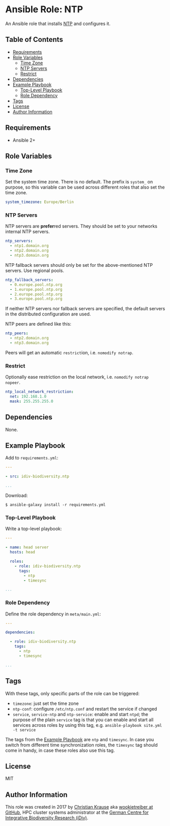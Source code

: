 Ansible Role: NTP
=================

An Ansible role that installs [NTP][ntp] and configures it.


Table of Contents
-----------------

<!-- toc -->

- [Requirements](#requirements)
- [Role Variables](#role-variables)
  * [Time Zone](#time-zone)
  * [NTP Servers](#ntp-servers)
  * [Restrict](#restrict)
- [Dependencies](#dependencies)
- [Example Playbook](#example-playbook)
  * [Top-Level Playbook](#top-level-playbook)
  * [Role Dependency](#role-dependency)
- [Tags](#tags)
- [License](#license)
- [Author Information](#author-information)

<!-- tocstop -->


Requirements
------------

- Ansible 2+


Role Variables
--------------

### Time Zone

Set the system time zone. There is no default. The prefix is `system_` on
purpose, so this variable can be used across different roles that also set the
time zone.

```yml
system_timezone: Europe/Berlin
```

### NTP Servers

NTP servers are **prefer**red servers. They should be set to your networks
internal NTP servers.

```yml
ntp_servers:
  - ntp1.domain.org
  - ntp2.domain.org
  - ntp3.domain.org
```

NTP fallback servers should only be set for the above-mentioned NTP servers.
Use regional pools.

```yml
ntp_fallback_servers:
  - 0.europe.pool.ntp.org
  - 1.europe.pool.ntp.org
  - 2.europe.pool.ntp.org
  - 3.europe.pool.ntp.org
```

If neither NTP servers nor fallback servers are specified, the default servers
in the distributed configuration are used.

NTP peers are defined like this:

```yml
ntp_peers:
  - ntp2.domain.org
  - ntp3.domain.org
```

Peers will get an automatic `restrict`ion, i.e. `nomodify notrap`.

### Restrict

Optionally ease restriction on the local network, i.e. `nomodify notrap
nopeer`.

```yml
ntp_local_network_restriction:
  net: 192.168.1.0
  mask: 255.255.255.0
```


Dependencies
------------

None.


Example Playbook
----------------

Add to `requirements.yml`:

```yml
---

- src: idiv-biodiversity.ntp

...
```

Download:

```console
$ ansible-galaxy install -r requirements.yml
```

### Top-Level Playbook

Write a top-level playbook:

```yml
---

- name: head server
  hosts: head

  roles:
    - role: idiv-biodiversity.ntp
      tags:
        - ntp
        - timesync

...
```

### Role Dependency

Define the role dependency in `meta/main.yml`:

```yml
---

dependencies:

  - role: idiv-biodiversity.ntp
    tags:
      - ntp
      - timesync

...
```


Tags
----

With these tags, only specific parts of the role can be triggered:

- `timezone`: just set the time zone
- `ntp-conf`: configure `/etc/ntp.conf` and restart the service if changed
- `service`, `service-ntp` and `ntp-service`: enable and start `ntpd`; the
  purpose of the plain `service` tag is that you can enable and start all
  services across roles by using this tag, e.g. `ansible-playbook site.yml -t
  service`

The tags from the [Example Playbook](#example-playbook) are `ntp` and
`timesync`. In case you switch from different time synchronization roles, the
`timesync` tag should come in handy, in case these roles also use this tag.


License
-------

MIT


Author Information
------------------

This role was created in 2017 by [Christian Krause][author] aka [wookietreiber
at GitHub][wookietreiber], HPC cluster systems administrator at the [German
Centre for Integrative Biodiversity Research (iDiv)][idiv].


[author]: https://www.idiv.de/en/groups_and_people/employees/details/61.html
[idiv]: https://www.idiv.de/
[wookietreiber]: https://github.com/wookietreiber
[ntp]: http://www.ntp.org/
